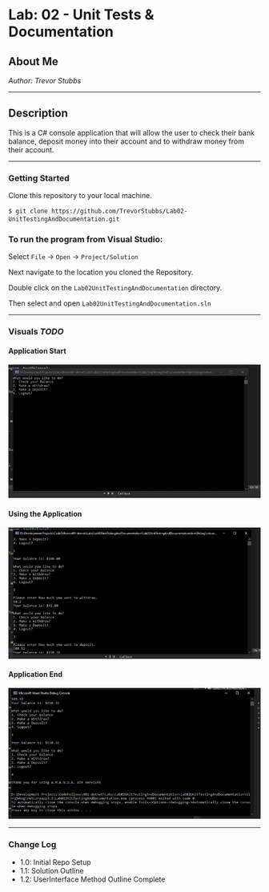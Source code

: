 # Lab: 02 - Unit Tests & Documentation

## About Me

*Author: Trevor Stubbs*

----

## Description 
This is a C# console application that will allow the user to check their bank balance, deposit money into their account and to withdraw money from their account.

---

### Getting Started
Clone this repository to your local machine.

```
$ git clone https://github.com/TrevorStubbs/Lab02-UnitTestingAndDocumentation.git
```

### To run the program from Visual Studio:
Select ```File``` -> ```Open``` -> ```Project/Solution```

Next navigate to the location you cloned the Repository.

Double click on the ```Lab02UnitTestingAndDocumentation``` directory.

Then select and open ```Lab02UnitTestingAndDocumentation.sln```

---

### Visuals *TODO*
#### Application Start
![Start](images/Lab02Start.png)
#### Using the Application
![Middle](images/Lab02Mid.png)
#### Application End
![Finished](images/Lab02Fin.png)

---

### Change Log
- 1.0: Initial Repo Setup
- 1.1: Solution Outline
- 1.2: UserInterface Method Outline Complete